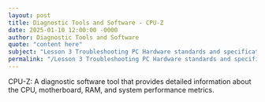```yaml
---
layout: post
title: Diagnostic Tools and Software - CPU-Z
date: 2025-01-10 12:00:00 -0000
author: Diagnostic Tools and Software
quote: "content here"
subject: "Lesson 3 Troubleshooting PC Hardware standards and specifications"
permalink: "/Lesson 3 Troubleshooting PC Hardware standards and specifications/Diagnostic Tools and Software/Diagnostic Tools and Software - CPU-Z"
---
```


CPU-Z: A diagnostic software tool that provides detailed information about the CPU, motherboard, RAM, and system performance metrics.
